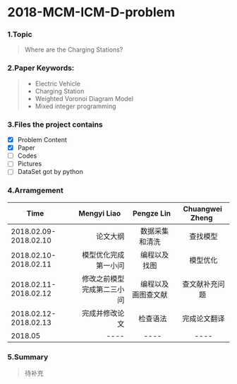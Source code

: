 # 2018-MCM-ICM-D-problem
### 1.Topic
> Where are the Charging Stations?  
### 2.Paper Keywords:
> * Electric Vehicle
> * Charging Station
> * Weighted Voronoi Diagram Model
> * Mixed integer programming
### 3.Files the project contains
- [x]  Problem Content
- [x]  Paper
- [ ]  Codes
- [ ]  Pictures
- [ ]  DataSet got by python
### 4.Arramgement

| Time        | Mengyi Liao   |  Pengze Lin  |  Chuangwei Zheng  |
| --------   | -----:  | :----:  | :----:  |
| 2018.02.09-2018.02.10     | 论文大纲 |    数据采集和清洗    |  查找模型  |
| 2018.02.10-2018.02.11     | 模型优化完成第一小问 |    编程以及找图    |  模型优化  |
| 2018.02.11-2018.02.12     | 修改之前模型完成第二三小问 |    编程以及画图查文献    |  查文献补充问题  |
| 2018.02.12-2018.02.13     | 完成并修改论文 |    检查语法    |  完成论文翻译  |
| 2018.05     | ---- |    ----    |  ----  |
### 5.Summary
> 待补充

